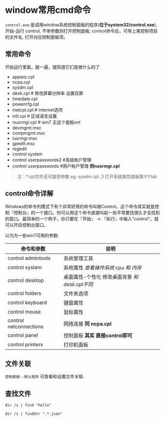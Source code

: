 window常用cmd命令
===
`control.exe` 是调用window系统控制面板的程序(**位于system32/control.exe**), 开始-运行 control, 不带参数则打开控制面板; control命令后，可带上某控制项目的文件名, 打开对应控制面板项。

常用命令
---
开始运行里面，敲一遍，就知道它们是做什么的了

+ appwiz.cpl
+ ncpa.cpl
+ sysdm.cpl
+ desk.cpl # 修改屏幕分辨率 设置双屏
+ timedate.cpl
+ powercfg.cpl
+ inetcpl.cpl # internet选项
+ intl.cpl # 区域语言设置
+ nusrmgr.cpl # win7 无这个面板ont
+ devmgmt.msc
+ compmgmt.msc
+ lusrmgr.msc
+ gpedit.msc
+ regedit
+ control system
+ control userpasswords2 #高级帐户管理
+ control userpasswords #用户帐户管理 __同nusrmgr.cpl__

> 注：*.cpl文件还可接受参数 eg: sysdm.cpl ,3 打开系统属性面板第3个tab

control命令详解
---

Windows的命令列模式下有个非常好用的命令叫做Control。这个命令其实就是控制『控制台』的一个接口。你可以用这个命令直接叫起一些平常要找很久才会找到的窗口。最简单的一个例子，你只要在『开始』 -> 『执行』中输入”control“。就可以开启控制台窗口。

以为为一些win7可用的参数:

命令和参数 | 说明
---------- | -----
control admintools | 系统管理工具
control system | 系统属性 *查看操作系统 cpu 和 内存*
control desktop | 桌面属性-个性化 修改桌面背景 *和desk.cpl不同*
control folders | 文件夹选项
control keyboard | 键盘属性
control mouse  | 鼠标属性
control netconnections | 网络连接 __同 ncpa.cpl__
control panel | 控制面板 __其实 直接control即可__
control printers | 打印机面板

文件关联
---
`控制面板--默认程序` 可查看和设置文件关联.


查找文件
---
`dir /s | find "hello"`

`dir /s | findStr ".*.json"`